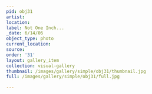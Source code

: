 ```yaml
---
pid: obj31
artist: 
location: 
label: Not One Inch...
_date: 6/14/06
object_type: photo
current_location: 
source: 
order: '31'
layout: gallery_item
collection: visual-gallery
thumbnail: /images/gallery/simple/obj31/thumbnail.jpg
full: /images/gallery/simple/obj31/full.jpg
 
---
```

